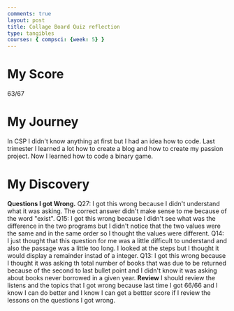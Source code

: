 ```yaml
---
comments: true
layout: post
title: Collage Board Quiz reflection
type: tangibles
courses: { compsci: {week: 5} }
---
```

# My Score
63/67
# My Journey
In CSP I didn't know anything at first but I had an idea how to code. Last trimester I learned a lot how to create a blog and how to create my passion project. Now I learned how to code a binary game.
# My Discovery
**Questions I got Wrong.**
Q27: I got this wrong because I didn't understand what it was asking. The correct answer didn't make sense to me because of the word "exist".
Q15: I got this wrong because I didn't see what was the difference in the two programs but I didn't notice that the two values were the same and in the same order so I thought the values were different.
Q14: I just thought that this question for me was a little difficult to understand and also the passage was a little too long. I looked at the steps but I thought it would display a remainder instad of a integer.
Q13: I got this wrong because I thought it was asking th total number of books that was due to be returned because of the second to last bullet point and I didn't know it was asking about books never borrowed in a given year.
**Review**
I should review the listens and the topics that I got wrong because last time I got 66/66 and I know I can do better and I know I can get a bettter score if I review the lessons on the questions I got wrong.